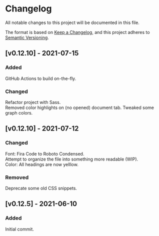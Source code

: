 # Changelog
All notable changes to this project will be documented in this file.

The format is based on [Keep a Changelog](https://keepachangelog.com/en/1.0.0/),
and this project adheres to [Semantic Versioning](https://semver.org/spec/v2.0.0.html).

## [v0.12.10] - 2021-07-15

### Added
GitHub Actions to build on-the-fly.

### Changed
Refactor project with Sass.   
Removed color highlights on (no opened) document tab.
Tweaked some graph colors.

## [v0.12.10] - 2021-07-12
### Changed
Font: Fira Code to Roboto Condensed.  
Attempt to organize the file into something more readable (WIP).  
Color: All headings are now yelllow.  

### Removed
Deprecate some old CSS snippets.

## [v0.12.5] - 2021-06-10

### Added
Initial commit.